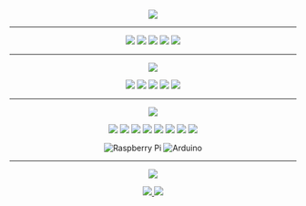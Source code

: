 <br>

<!-- ![bifrost_trojan](https://github.com/bifrost-trojan/bifrost-trojan/blob/main/images/bifrost_trojan.png) -->
<p align="center">
 <img  src="https://github.com/bifrost-trojan/bifrost-trojan/blob/main/images/bifrost_trojan.png">
</p>

<hr>




<p align="center">
  
  <img src="https://img.shields.io/badge/Robotics-brown"> 
  <img src="https://img.shields.io/badge/Machine Learning-green"> 
  <img src="https://img.shields.io/badge/IoT-red"> 
  <img src="https://img.shields.io/badge/Computer Vision-magenta"> 
  <img src="https://img.shields.io/badge/Mobile Development-blue"> 
  
</p>

<hr>
<p align="center">
<img src="https://img.shields.io/badge/LANGUAGES%20-%23D00000.svg?&style=for-the-badge&logo=&logoColor=#3776AB"/> 
</p>
<p align="center">
  <!-- Java -->
  <img src="https://img.shields.io/badge/Java%20-%23121011.svg?&style=for-the-badge&logo=Java&logoColor=#3776AB"/> 
<!--  <img src="https://img.shields.io/badge/%20-%23D00000.svg?&style=for-the-badge&logo=&logoColor=#3776AB"/> -->
  <!-- Python -->
  <img src="https://img.shields.io/badge/Python%20-%23121011.svg?&style=for-the-badge&logo=Python&logoColor=#3776AB" /> 
<!--  <img src="https://img.shields.io/badge/%20-%23D00000.svg?&style=for-the-badge&logo=&logoColor=#3776AB"/> -->
  <!-- C++ -->
  <img src="https://img.shields.io/badge/C++%20-%23121011.svg?&style=for-the-badge&logo=c%2B%2B&ogoColor=#3776AB"/> 
<!--  <img src="https://img.shields.io/badge/%20-%23D00000.svg?&style=for-the-badge&logo=&logoColor=#3776AB"/> -->
  <!-- Kotlin -->
  <img src="https://img.shields.io/badge/kotlin%20-%23121011.svg?&style=for-the-badge&logo=Kotlin&logoColor=#3776AB"/> 
<!--  <img src="https://img.shields.io/badge/%20-%23D00000.svg?&style=for-the-badge&logo=&logoColor=#3776AB"/> -->
 <!-- Dart -->
  <img src="https://img.shields.io/badge/dart%20-%23121011.svg?&style=for-the-badge&logo=dart&logoColor=#3776AB"/> 
</p>

<hr>
<p align="center">
<img src="https://img.shields.io/badge/Tools and Tech.%20-%2300599C.svg?&style=for-the-badge&logo=&logoColor=#3776AB"/>
</p>
<p align=center>
<!-- <img src="https://img.shields.io/badge/%20-%2300599C.svg?&style=for-the-badge&logo=&logoColor=#3776AB"/> -->
  <!-- VS Code -->
  <img src="https://img.shields.io/badge/VS Code%20-%23121011.svg?&style=for-the-badge&logo=visual-studio-code&logoColor=#3776AB"/> 
  <!-- Atom -->
  <img src="https://img.shields.io/badge/Atom%20-%23121011.svg?&style=for-the-badge&logo=atom&logoColor=#3776AB"/> 
  <!-- Intellij Idea -->
  <img src="https://img.shields.io/badge/IntelliJ%20-%23121011.svg?&style=for-the-badge&logo=IntelliJ%20IDEA&logoColor=#3776AB"/> 
  <!-- Netbeans -->
  <img src="https://img.shields.io/badge/Netbeans%20-%23121011.svg?&style=for-the-badge&logo=apache-NetBeans-ide&logoColor=#3776AB"/> 
 
<!--  <img src="https://img.shields.io/badge/%20-%2300599C.svg?&style=for-the-badge&logo=&logoColor=#3776AB"/> -->

  <!-- Firebase -->
  <img src="https://img.shields.io/badge/Firebase%20-%23121011.svg?&style=for-the-badge&logo=Firebase&logoColor=#3776AB"/> 
  <!-- AWS -->
  <img src="https://img.shields.io/badge/AWS%20-%23121011.svg?&style=for-the-badge&logo=amazon-AWS&logoColor=#3776AB"/> 
  <!-- Google Cloud -->
  <img src="https://img.shields.io/badge/Google Cloud%20-%23121011.svg?&style=for-the-badge&logo=GoogleCloud&logoColor=#3776AB"/> 
  <!-- azure -->
  <img src="https://img.shields.io/badge/Azure%20-%23121011.svg?&style=for-the-badge&logo=azure-devops&logoColor=#3776AB"/>
<!-- <img src="https://img.shields.io/badge/%20-%2300599C.svg?&style=for-the-badge&logo=&logoColor=#3776AB"/> -->
</p>

<p align="center">
 <img alt="Raspberry Pi" src="https://img.shields.io/badge/-RaspberryPi-C51A4A?style=for-the-badge&logo=Raspberry-Pi"/>
 <img alt="Arduino" src="https://img.shields.io/badge/-Arduino-00979D?style=for-the-badge&logo=Arduino&logoColor=white"/>
</p>
<hr>


<p align=center>  
  <img align=center src="https://github-readme-stats.vercel.app/api?username=bifrost-trojan&show_icons=true&theme=radical">
</p>

<p align=center>
  <a href="https://github.com/bifrost-trojan">
    <img src="https://badges.pufler.dev/visits/bifrost-trojan/bifrost-trojan?style=flat-square&color=black&logo=github">
  </a>
  <a href="https://github.com/bifrost-trojan?tab=repositories">
    <img src="https://badges.pufler.dev/repos/bifrost-trojan?style=flat-square&color=black&logo=github">
  </a>
</p>

<!--
## I'm a tech enthusiast who loves to learn about new things.
### There are 10 types of people in the world. Those who get Binary and those who don't..
### 🛠 &nbsp;Tech Stack

-->
